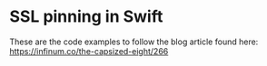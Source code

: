 # SSL pinning in Swift

These are the code examples to follow the blog article found here: https://infinum.co/the-capsized-eight/266